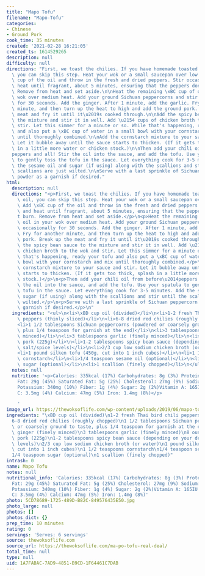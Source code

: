 ```yaml
---
title: "Mapo Tofu"
filename: "Mapo-Tofu"
categories:
- Chinese
- Ground Pork
cook_time: 35 minutes
created: '2021-02-28 16:21:05'
created_ts: 1614529265
description: null
difficulty: null
directions: "First, we toast the chilies. If you have homemade toasted chili oil,\
  \ you can skip this step. Heat your wok or a small saucepan over low heat. Add \xBC\
  \ cup of the oil and throw in the fresh and dried peppers. Stir occasionally and\
  \ heat until fragrant, about 5 minutes, ensuring that the peppers don\u2019t burn.\
  \ Remove from heat and set aside.\n\nHeat the remaining \xBC cup of oil in your\
  \ wok over medium heat. Add your ground Sichuan peppercorns and stir occasionally\
  \ for 30 seconds. Add the ginger. After 1 minute, add the garlic. Fry for another\
  \ minute, and then turn up the heat to high and add the ground pork. Break up the\
  \ meat and fry it until it\u2019s cooked through.\n\nAdd the spicy bean sauce to\
  \ the mixture and stir it in well. Add \u2154 cups of chicken broth to the wok and\
  \ stir. Let this simmer for a minute or so. While that's happening, ready your tofu\
  \ and also put a \xBC cup of water in a small bowl with your cornstarch and mix\
  \ until thoroughly combined.\n\nAdd the cornstarch mixture to your sauce and stir.\
  \ Let it bubble away until the sauce starts to thicken. (If it gets too thick, splash\
  \ in a little more water or chicken stock.)\n\nThen add your chili oil from before\u2014\
  peppers and all! Stir the oil into the sauce, and add the tofu. Use your spatula\
  \ to gently toss the tofu in the sauce. Let everything cook for 3-5 minutes. Add\
  \ the sesame oil and sugar (if using) along with the scallions and stir until the\
  \ scallions are just wilted.\n\nServe with a last sprinkle of Sichuan peppercorn\
  \ powder as a garnish if desired."
html:
  description: null
  directions: "<p>First, we toast the chilies. If you have homemade toasted chili\
    \ oil, you can skip this step. Heat your wok or a small saucepan over low heat.\
    \ Add \xBC cup of the oil and throw in the fresh and dried peppers. Stir occasionally\
    \ and heat until fragrant, about 5 minutes, ensuring that the peppers don\u2019\
    t burn. Remove from heat and set aside.</p>\n<p>Heat the remaining \xBC cup of\
    \ oil in your wok over medium heat. Add your ground Sichuan peppercorns and stir\
    \ occasionally for 30 seconds. Add the ginger. After 1 minute, add the garlic.\
    \ Fry for another minute, and then turn up the heat to high and add the ground\
    \ pork. Break up the meat and fry it until it\u2019s cooked through.</p>\n<p>Add\
    \ the spicy bean sauce to the mixture and stir it in well. Add \u2154 cups of\
    \ chicken broth to the wok and stir. Let this simmer for a minute or so. While\
    \ that's happening, ready your tofu and also put a \xBC cup of water in a small\
    \ bowl with your cornstarch and mix until thoroughly combined.</p>\n<p>Add the\
    \ cornstarch mixture to your sauce and stir. Let it bubble away until the sauce\
    \ starts to thicken. (If it gets too thick, splash in a little more water or chicken\
    \ stock.)</p>\n<p>Then add your chili oil from before\u2014peppers and all! Stir\
    \ the oil into the sauce, and add the tofu. Use your spatula to gently toss the\
    \ tofu in the sauce. Let everything cook for 3-5 minutes. Add the sesame oil and\
    \ sugar (if using) along with the scallions and stir until the scallions are just\
    \ wilted.</p>\n<p>Serve with a last sprinkle of Sichuan peppercorn powder as a\
    \ garnish if desired.</p>\n"
  ingredients: "<ul>\n<li>\xBD cup oil (divided)</li>\n<li>1-2 fresh Thai bird chili\
    \ peppers (thinly sliced)</li>\n<li>6-8 dried red chilies (roughly chopped)</li>\n\
    <li>1 1/2 tablespoons Sichuan peppercorns (powdered or coarsely ground to taste,\
    \ plus 1/4 teaspoon for garnish at the end)</li>\n<li>3 tablespoons ginger (finely\
    \ minced)</li>\n<li>3 tablespoons garlic (finely minced)</li>\n<li>8 ounces ground\
    \ pork (225g)</li>\n<li>1-2 tablespoons spicy bean sauce (depending on your desired\
    \ salt/spice levels)</li>\n<li>2/3 cup low sodium chicken broth (or water)</li>\n\
    <li>1 pound silken tofu (450g, cut into 1 inch cubes)</li>\n<li>1 1/2 teaspoons\
    \ cornstarch</li>\n<li>1/4 teaspoon sesame oil (optional)</li>\n<li>1/4 teaspoon\
    \ sugar (optional)</li>\n<li>1 scallion (finely chopped)</li>\n</ul>\n"
  notes: null
  nutrition: '<p>Calories: 335kcal (17%) Carbohydrates: 8g (3%) Protein: 11g (22%)
    Fat: 29g (45%) Saturated Fat: 5g (25%) Cholesterol: 27mg (9%) Sodium: 126mg (5%)
    Potassium: 340mg (10%) Fiber: 1g (4%) Sugar: 2g (2%)Vitamin A: 165IU (3%) Vitamin
    C: 3.5mg (4%) Calcium: 47mg (5%) Iron: 1.4mg (8%)</p>

    '
image_url: https://thewoksoflife.com/wp-content/uploads/2019/06/mapo-tofu-10-340x511.jpg
ingredients: "\xBD cup oil (divided)\n1-2 fresh Thai bird chili peppers (thinly sliced)\n\
  6-8 dried red chilies (roughly chopped)\n1 1/2 tablespoons Sichuan peppercorns (powdered\
  \ or coarsely ground to taste, plus 1/4 teaspoon for garnish at the end)\n3 tablespoons\
  \ ginger (finely minced)\n3 tablespoons garlic (finely minced)\n8 ounces ground\
  \ pork (225g)\n1-2 tablespoons spicy bean sauce (depending on your desired salt/spice\
  \ levels)\n2/3 cup low sodium chicken broth (or water)\n1 pound silken tofu (450g,\
  \ cut into 1 inch cubes)\n1 1/2 teaspoons cornstarch\n1/4 teaspoon sesame oil (optional)\n\
  1/4 teaspoon sugar (optional)\n1 scallion (finely chopped)"
intrash: 0
name: Mapo Tofu
notes: null
nutritional_info: 'Calories: 335kcal (17%) Carbohydrates: 8g (3%) Protein: 11g (22%)
  Fat: 29g (45%) Saturated Fat: 5g (25%) Cholesterol: 27mg (9%) Sodium: 126mg (5%)
  Potassium: 340mg (10%) Fiber: 1g (4%) Sugar: 2g (2%)Vitamin A: 165IU (3%) Vitamin
  C: 3.5mg (4%) Calcium: 47mg (5%) Iron: 1.4mg (8%)'
photo: 5CD78689-1725-489D-B82C-849576435E50.jpg
photo_large: null
photos: []
photos_dict: {}
prep_time: 10 minutes
rating: 0
servings: 'Serves: 6 servings'
source: thewoksoflife.com
source_url: https://thewoksoflife.com/ma-po-tofu-real-deal/
total_time: null
type: null
uid: 1A7FABAC-7AD9-4851-B9CD-1F64461C7DAB
---
```

